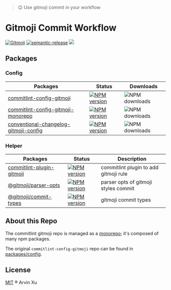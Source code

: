 > 😉 Use gitmoji commit in your workflow

# Gitmoji Commit Workflow

[![Gitmoji][gitmoji]][gitmoji-url] [![semantic-release][semantic-release]][semantic-release-repo] ![][license-url]

<!-- badge -->

[gitmoji]: https://img.shields.io/badge/gitmoji-%20😜%20😍-FFDD67.svg
[gitmoji-url]: https://gitmoji.carloscuesta.me/
[semantic-release]: https://img.shields.io/badge/%20%20%F0%9F%93%A6%F0%9F%9A%80-semantic--release-e10079.svg
[semantic-release-repo]: https://github.com/semantic-release/semantic-release
[license-url]: https://img.shields.io/github/license/arvinxx/commit-gitmoji

## Packages

### Config

| Packages                                                         | Status                                                       | Downloads                                  |
| ---------------------------------------------------------------- | ------------------------------------------------------------ | ------------------------------------------ |
| [commitlint-config-gitmoji](./packages/config)                   | [![NPM version][config-image]][config-url]                   | ![NPM downloads][config-download]          |
| [commitlint-config-gitmoji-monorepo](./packages/config-monorepo) | [![NPM version][config-monorepo-image]][config-monorepo-url] | ![NPM downloads][config-monorepo-download] |
| [conventional-changelog-gitmoji-config](./packages/changelog)    | [![NPM version][changelog-image]][changelog-url]             | ![NPM downloads][changelog-download]       |

[config-image]: http://img.shields.io/npm/v/commitlint-config-gitmoji.svg?style=flat-square&color=deepgreen&label=latest
[config-url]: http://npmjs.org/package/commitlint-config-gitmoji
[config-download]: https://img.shields.io/npm/dm/commitlint-config-gitmoji.svg?style=flat-square
[config-monorepo-image]: http://img.shields.io/npm/v/commitlint-config-gitmoji-monorepo.svg?style=flat-square&color=deepgreen&label=latest
[config-monorepo-url]: http://npmjs.org/package/commitlint-config-gitmoji-monorepo
[config-monorepo-download]: https://img.shields.io/npm/dm/commitlint-config-gitmoji-monorepo.svg?style=flat-square
[changelog-image]: http://img.shields.io/npm/v/conventional-changelog-gitmoji-config.svg?style=flat-square&color=deepgreen&label=latest
[changelog-url]: http://npmjs.org/package/conventional-changelog-gitmoji-config
[changelog-download]: https://img.shields.io/npm/dm/conventional-changelog-gitmoji-config.svg?style=flat-square

### Helper

| Packages                                         | Status                                     | Description                           |
| ------------------------------------------------ | ------------------------------------------ | ------------------------------------- |
| [commitlint-plugin-gitmoji](./packages/plugin)   | [![NPM version][plugin-image]][plugin-url] | commitlint plugin to add gitmoji rule |
| [@gitmoji/parser-opts](./packages/parser-opts)   | [![NPM version][parser-image]][parser-url] | parser opts of gitmoji styles commit  |
| [@gitmoji/commit-types](./packages/commit-types) | [![NPM version][types-image]][types-url]   | gitmoji commit types                  |

<!-- npm url -->

[plugin-image]: http://img.shields.io/npm/v/commitlint-plugin-gitmoji.svg?style=flat-square&color=deepgreen&label=latest
[plugin-url]: http://npmjs.org/package/commitlint-plugin-gitmoji
[parser-image]: http://img.shields.io/npm/v/@gitmoji/parser-opts.svg?style=flat-square&color=deepgreen&label=latest
[parser-url]: http://npmjs.org/package/@gitmoji/parser-opts
[types-image]: http://img.shields.io/npm/v/@gitmoji/commit-types.svg?style=flat-square&color=deepgreen&label=latest
[types-url]: http://npmjs.org/package/@gitmoji/commit-types

## About this Repo

The commitlint gitmoji repo is managed as a [monorepo](https://github.com/babel/babel/blob/master/doc/design/monorepo.md); it's composed of many npm packages.

The original `commitlint-config-gitmoji` repo can be found in [packages/config](./packages/config).

## License

[MIT](./LICENSE) ® Arvin Xu
